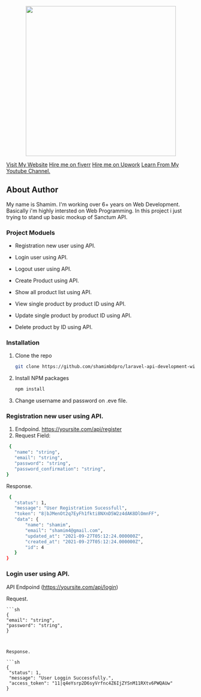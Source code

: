 <p align="center"><a href="https://laravel.com" target="_blank"><img src="https://raw.githubusercontent.com/laravel/art/master/logo-lockup/5%20SVG/2%20CMYK/1%20Full%20Color/laravel-logolockup-cmyk-red.svg" width="400"></a></p>

<div class="button-group minor-group">
    <a target="_blank" href="https://codepopular.com" class="big button primary">Visit My Website</a>
    <a target="_blank" href="https://www.fiverr.com/shamimtpi?up_rollout=true" class="big button">Hire me on fiverr</a>
    <a target="_blank" href="https://www.upwork.com/freelancers/~017fb32e9d045c4ef3" class="big button">Hire me on Upwork</a>
    <a target="_blank" href="https://www.youtube.com/codepopular?sub_confirmation=1" class="big button">Learn From My Youtube Channel.</a>
</div>


## About Author

My name is Shamim. I'm working over 6+ years on Web Development. Basically i'm highly intersted on Web Programming. In this project i just trying to stand up basic mockup of Sanctum API. 


### Project Moduels

- Registration new user using API.
- Login user using API.
- Logout user using API.

- Create Product using API.
- Show all product list using API.
- View single product by product ID using API. 
- Update single product by product ID using API.
- Delete product by ID using API.

### Installation

1. Clone the repo
   ```sh
   git clone https://github.com/shamimbdpro/laravel-api-development-with-sanctum-package.git
   ```
2. Install NPM packages
   ```sh
   npm install
   ```
3. Change username and password on .eve file.


### Registration new user using API.
1. Endpoind. https://yoursite.com/api/register
2. Request Field:
 
 ```sh
  {
    "name": "string",
    "email": "string",
    "password": "string",
    "password_confirmation": "string",
}
   ```

Response.
   
 ```sh
  {
    "status": 1,
    "message": "User Registration Sucessfull",
    "token": "8|bJMenOt2q7EyFh1fkti8NXnD5W2z4dAK8DlOmnFF",
    "data": {
        "name": "shamim",
        "email": "shamim4@gmail.com",
        "updated_at": "2021-09-27T05:12:24.000000Z",
        "created_at": "2021-09-27T05:12:24.000000Z",
        "id": 4
    }
}
   ```


   ### Login user using API.
   API Endpoind (https://yoursite.com/api/login)

   Request.

    ```sh
    {
    "email": "string",
    "password": "string",
    }
   ```


   Response.
   
 ```sh
{
    "status": 1,
    "message": "User Loggin Successfully.",
    "access_token": "11|q4eYsrp2D6syVrfnc4Z6IjZYSnM11RXtv6PWQAUw"
}
   ```